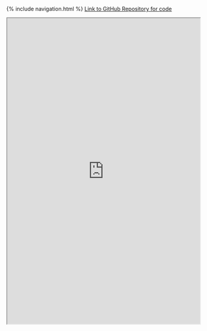 {% include navigation.html %}
<a href="https://github.com/peacekeeper6/Jun-CSP-Project">Link to GitHub Repository for code</a>

<iframe height="800px" width="100%" src="https://replit.com/@TWIYJun/Jun-CSP-Project#python-menu.py"></iframe> 

